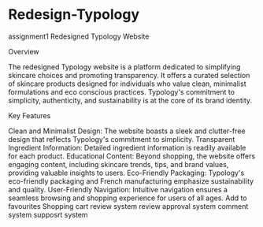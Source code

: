 # Redesign-Typology
assignment1
Redesigned Typology Website

Overview

The redesigned Typology website is a platform dedicated to simplifying skincare choices and promoting transparency. It offers a curated selection of skincare products designed for individuals who value clean, minimalist formulations and eco conscious practices. Typology's commitment to simplicity, authenticity, and sustainability is at the core of its brand identity.


Key Features

Clean and Minimalist Design: The website boasts a sleek and clutter-free design that reflects Typology's commitment to simplicity.
Transparent Ingredient Information: Detailed ingredient information is readily available for each product.
Educational Content: Beyond shopping, the website offers engaging content, including skincare trends, tips, and brand values, providing valuable insights to users.
Eco-Friendly Packaging: Typology's eco-friendly packaging and French manufacturing emphasize sustainability and quality.
User-Friendly Navigation: Intuitive navigation ensures a seamless browsing and shopping experience for users of all ages.
Add to favourites
Shopping cart
review system
review approval system
comment system
supposrt system

